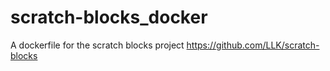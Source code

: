 # scratch-blocks_docker
A dockerfile for the scratch blocks project https://github.com/LLK/scratch-blocks
